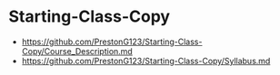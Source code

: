 # Starting-Class-Copy

* https://github.com/PrestonG123/Starting-Class-Copy/Course_Description.md
* https://github.com/PrestonG123/Starting-Class-Copy/Syllabus.md
